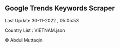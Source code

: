 

## Google Trends Keywords Scraper 
 
Last Update 30-11-2022 , 05:05:53

Country List :
VIETNAM.json



© Abdul Muttaqin 
